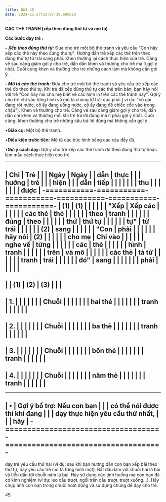 ```yaml
---
title: BÀI 45
date: 2024-11-27T23:07:39.698614
---
```


**CÁC THẺ TRANH (xếp theo đúng thứ tự và mô tả)**

**Các bước dạy trẻ :**

***- Xếp theo đúng thứ tự:*** Đưa cho trẻ một bộ thẻ tranh và yêu cầu
"Con hãy xếp các thẻ này theo đúng thứ tự". Hướng dẫn trẻ xếp các thẻ
trên theo đúng thứ tự từ trái sang phải. Khen thưởng lại cách thực
hiện của trẻ. Càng về sau càng giảm gợi ý cho trẻ, dần dần khen và
thưởng cho trẻ mà ít gợi ý nhất. Cuối cùng khen và thưởng cho trẻ
những cách làm mà không cần gợi ý.

***- Mô tả các thẻ tranh:*** Đưa cho trẻ một bộ thẻ tranh và yêu cầu
trẻ xếp các thẻ đó theo thứ tự. Khi trẻ đã xếp đúng thứ tự các thẻ
trên bàn, bạn hãy nói với trẻ "Con hãy nói cho mẹ biết về các hình in
trên các thẻ tranh này". Gợi ý cho trẻ chỉ vào từng hình và mô tả
chúng từ trái qua phải ( ví dụ: "cô gái đang rót nước, cô ấy đang uống
nước, cô ấy đang để chiếc cốc vào trong chậu"). Khen và thưởng cho
trẻ. Càng về sau càng giảm gợi ý cho trẻ, dần dần chỉ khen và thưởng
mỗi khi trẻ trả lời đúng mà ít phải gợi ý nhất. Cuối cùng, khen thưởng
cho trẻ những câu trả lời đúng mà không cần gợi ý .

•**Giáo cụ:** Một bộ thẻ tranh.

•**Điều kiện trước tiên:** Mô tả các bức hình bằng các câu đầy đủ.

•**Gợi ý cách dạy:** Gợi ý cho trẻ xếp các thẻ tranh đó theo đúng thứ
tự hoặc làm mẫu cách thực hiện cho trẻ.

-------------------------------------------------------------------------
| **Chỉ     | **Trẻ     |           |           | **Ngày  | **Ngày  |
| dẫn**     | thực      |           |           | hướng   | trẻ     |
|           | hiện**    |           |           | dẫn**   | tiếp    |
|           |           |           |           |           | thu     |
|           |           |           |           |           | được**  |
-===========-===========-===========-===========-===========-===========-
| **(1)** | **(1)   |           |           |           |           |
| "**Xếp  | Xếp các |           |           |           |           |
| các thẻ | thẻ     |           |           |           |           |
| theo    | tranh   |           |           |           |           |
| đúng    | theo    |           |           |           |           |
| thứ     | thứ tự  |           |           |           |           |
| tự**"  | từ trái |           |           |           |           |
| **(2)** | sang    |           |           |           |           |
| "**Con  | phải** |           |           |           |           |
| hãy nói | **(2)   |           |           |           |           |
| cho mẹ  | Chỉ vào |           |           |           |           |
| nghe về | từng    |           |           |           |           |
| các     | thẻ     |           |           |           |           |
| hình    | tranh   |           |           |           |           |
| trên    | và mô   |           |           |           |           |
| các thẻ | tả từ   |           |           |           |           |
| tranh   | trái    |           |           |           |           |
| đó**"   | sang    |           |           |           |           |
|           | phải**  |           |           |           |           |
-------------------------------------------------------------------------
|           | **(1)**   | **(2)**   | **(3)**   |           |           |
-------------------------------------------------------------------------
| 1.     |           |           |           |           |           |
| Chuỗi   |           |           |           |           |           |
| hai thẻ |           |           |           |           |           |
| tranh   |           |           |           |           |           |
-------------------------------------------------------------------------
| 2.     |           |           |           |           |           |
| Chuỗi   |           |           |           |           |           |
| ba thẻ  |           |           |           |           |           |
| tranh   |           |           |           |           |           |
-------------------------------------------------------------------------
| 3.     |           |           |           |           |           |
| Chuỗi   |           |           |           |           |           |
| bốn thẻ |           |           |           |           |           |
| tranh   |           |           |           |           |           |
-------------------------------------------------------------------------
| 4.     |           |           |           |           |           |
| Chuỗi   |           |           |           |           |           |
| năm thẻ |           |           |           |           |           |
| tranh   |           |           |           |           |           |
-------------------------------------------------------------------------

-------------------------------------------------------------------------
| •                                 | **Gợi ý bổ trợ:** Nếu con bạn   |
|                                   | có thể nói được thì khi đang    |
|                                   | dạy thực hiện yêu cầu thứ nhất, |
|                                   | hãy                             |
-===================================-===================================-
-------------------------------------------------------------------------

dạy trẻ yêu cầu thứ hai (ví dụ: sau khi bạn hướng dẫn con bạn xếp bài
theo thứ tự, hãy yêu cầu trẻ mô tả từng hình một). Bắt đầu làm với
chuỗi hai lá bài và tiến dần tới chuỗi năm lá bài. Hãy sử dụng các
tình huống mà con bạn đã có kinh nghiệm (ví dụ: leo cầu trượt, ngồi
trên cầu trượt, trượt xuống...). Hãy chụp ảnh con bạn trong chuỗi
hoạt động và sử dụng chúng để dạy cho trẻ.

45

